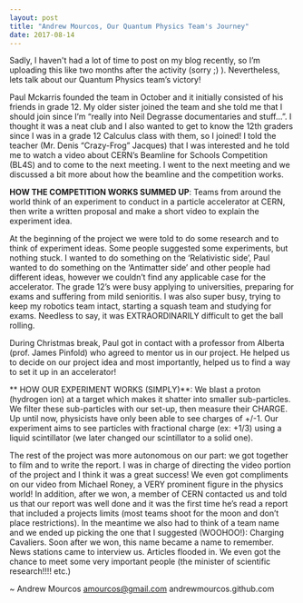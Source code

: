```yaml
---
layout: post
title: "Andrew Mourcos, Our Quantum Physics Team's Journey"
date: 2017-08-14
---
```

Sadly, I haven't had a lot of time to post on my blog recently, so I’m uploading this like two months after the activity (sorry ;) ). Nevertheless, lets talk about our Quantum Physics team’s victory!

Paul Mckarris founded the team in October and it initially consisted of his friends in grade 12. My older sister joined the team and she told me that I should join since I’m “really into Neil Degrasse documentaries and stuff…”. I thought it was a neat club and I also wanted to get to know the 12th graders since I was in a grade 12 Calculus class with them, so I joined! I told the teacher (Mr. Denis “Crazy-Frog” Jacques) that I was interested and he told me to watch a video about CERN’s Beamline for Schools Competition (BL4S) and to come to the next meeting. I went to the next meeting and we discussed a bit more about how the beamline and the competition works.

**HOW THE COMPETITION WORKS SUMMED UP**: Teams from around the world think of an experiment to conduct in a particle accelerator at CERN, then write a written proposal and make a short video to explain the experiment idea.

At the beginning of the project we were told to do some research and to think of experiment ideas. Some people suggested some experiments, but nothing stuck. I wanted to do something on the ‘Relativistic side’, Paul wanted to do something on the ‘Antimatter side’ and other people had different ideas, however we couldn’t find any applicable case for the accelerator. The grade 12’s were busy applying to universities, preparing for exams and suffering from mild senioritis. I was also super busy, trying to keep my robotics team intact, starting a squash team and studying for exams. Needless to say, it was EXTRAORDINARILY difficult to get the ball rolling.

During Christmas break, Paul got in contact with a professor from Alberta (prof. James Pinfold) who agreed to mentor us in our project. He helped us to decide on our project idea and most importantly, helped us to find a way to set it up in an accelerator!

** HOW OUR EXPERIMENT WORKS (SIMPLY)**: We blast a proton (hydrogen ion) at a target which makes it shatter into smaller sub-particles. We filter these sub-particles with our set-up, then measure their CHARGE. Up until now, physicists have only been able to see charges of +/-1. Our experiment aims to see particles with fractional charge (ex: +1/3) using a liquid scintillator (we later changed our scintillator to a solid one).

The rest of the project was more autonomous on our part: we got together to film and to write the report. I was in charge of directing the video portion of the project and I think it was a great success! We even got compliments on our video from Michael Roney, a VERY prominent figure in the physics world! In addition, after we won, a member of CERN contacted us and told us that our report was well done and it was the first time he’s read a report that included a projects limits (most teams shoot for the moon and don’t place restrictions). In the meantime we also had to think of a team name and we ended up picking the one that I suggested (WOOHOO!): Charging Cavaliers. Soon after we won, this name became a name to remember. News stations came to interview us. Articles flooded in. We even got the chance to meet some very important people (the minister of scientific research!!!! etc.)

~ Andrew Mourcos
amourcos@gmail.com
andrewmourcos.github.com
